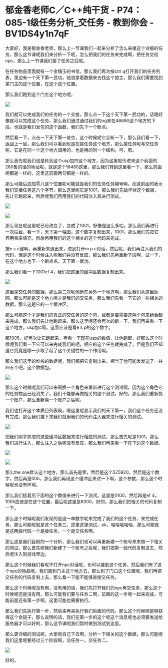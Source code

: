 # 郁金香老师C／C++纯干货 - P74：085-1级任务分析_交任务 - 教到你会 - BV1DS4y1n7qF

大家好，我是郁金香老师，那么上一节课我们一起来分析了怎么来接这个详细的任务，那么这节课呢我们来分析一下呃，怎么把我们的任务来完成啊，把任务交给npc，那么上一节课我们接了任务之后呢。

在任务物品里面就有一个金镶玉的书信，那么我们再次按ctrl q打开我们的任务列表，里边有一个天下第一武功，他说拿着数据来去找这个盟主，那么我们需要找到某门主的这个位置，在这个这个位置。

那么我们跑到这个门主这个地方呢。

![](img/a0991dd68a164e32caa9f00a301f74a3_1.png)

我们就可以完成我们的任务的一个交接，那么点一下这个天下第一武功的，话嗯好像就可以完成这个任务，那么我们通过通过我们的og来在46690这个地方的下段，也就是我们发包的这个函数，我们先下一个断点。

然后看一下，点击一下天下第一普空，这个时候呢它会断一下，那么我们看一下，返回上一层，那么我们可以看到也是在接任务这个地方，那么接任务呢与交任务呢，它是在同一个这个地方调用的，也是用的同一个结构，可，嗯。

那么首先呢我们也是转到这个usp加四这个地方，因为这里呢传进来这个前面的280售的话的地址呢，就是这个18480这里，那么我们转到这里看一下，那么前面呢都是一样的，这里这前面两句都是一样的。

那么可能后边加零八这个位置呢可能就是我们的任务任务编号啊，而这前面的表示我们交接任务这八个字节，那么这里呢它是1001，那么我们先破坏掉这个数据，先让它跑起来，然后呢我们再用我们的代码注入器进行测试。



![](img/a0991dd68a164e32caa9f00a301f74a3_3.png)

![](img/a0991dd68a164e32caa9f00a301f74a3_4.png)

那么现在呢这里呢已经改变了，变成了1001，好像是这么多哈，那么我们再进行一次拦截，看一下，天下第一幅图，这个数字复制出来，1001，那么我们先把它弄用零来填充，然后再用我们的这个相关的这个代码来完成。

按e s c键啊，再重新来退出来，进到打开m p c对话，然后呢，我们再注入我们的代码，但是这个时候注入呢我们并没有反应，那么我们先再重新下段啊，试一下，在这个地方也下一个断点点，天下第一武功。

那么我们看一下1001ef 4，我们把这里的缓冲区数据复制出来。

![](img/a0991dd68a164e32caa9f00a301f74a3_6.png)

这里是交任务的数据，那么第二次呢他断在另外一个地方啊，那么我们从这里返回，那么可能是这个地方呢才是我们的交任务，那么我们先看一下它的一些相关的数据，那么这是它的一个缓冲区。

那么可能这个才是我们的真正的交任务的这个包，或者是要需要这两个包来组合起来完成，那么我们先让他跑起来，那么这里呢还会再次的断一下，我们再来看一下这个地方，usp加c啊，这里应该是看e s p的这个数字。

那1005，好再次让它跑起来，再看一下现在usp的数值，让他跑起，好那么这个时候呢我们看一下它可以来完成我们的呃，相应的这个任务就完成了，但是我们不知道它究竟是哪一步取了起了这个关键性的一个作用啊。

那么我们这里的堆栈的数据呢，我们都把它复制出来，相当于他可能发发送了一共四五个吧，这个数据包。

![](img/a0991dd68a164e32caa9f00a301f74a3_8.png)

那么这个时候呢我们可以来啊换一个角色来重新进行这个测试啊，因为这个角色它的任务物品已经消失了，我们不能够再做相关的这个测试，好的，那么我们重新换一个账户，那么重新换一个账户之后呢。

我们也打开这个本质目列表啊，嗯这里呢显示我们的天下第一，我们这个任务还没有完成，那么我们接下来我们就用我们的代码注入器来进行相关的测试。



![](img/a0991dd68a164e32caa9f00a301f74a3_10.png)

把我们刚才抓取的这些缓冲区数据来进行相应的测试，那么首先呢是1001，那么我们进行注入，那么注入之后呢没有反应，那么我们再来看一下在下边这个数据。



![](img/a0991dd68a164e32caa9f00a301f74a3_12.png)

![](img/a0991dd68a164e32caa9f00a301f74a3_13.png)

那么the one默认这个地方，那么首先是零，然后是这个525920，然后是这个数字，然后再是00b，那么我们再用这个缓冲区来试一下啊，这个参数，那么这个时候呢也没有环境。

那么我们接着用下面的这个数值来进行一下测试，这里是0100，然后再是ef 4，1005应该是在这个位置，最后呢这里是8300，好的，那么我们把相关的代码复制一下。

那么这个时候呢我们发现的是这一串数字呢来完成了我们的这个任务，来完成任务，那么可能呢就是这个任务三，这里这里测试，ok，哈哈哈哈哈，那么可能就是这两段代码一个是接任务，一个是交任务啊。

那么这是我们目前的一个分析，那么我们也可以再重新建一个账号来来做一下相关的测试，那么首先呢我们新建了一个账号之后呢，我们把第一段代码复制进去，然后呢注入到游戏里边。

那么这个时候我们看呢不打开npc对话呢，也可以接到这个任务，然后我们有了这个npc的物品呢，我们跑到门主这个地方去，那么到了门口这个位置呢，我们再把交任务的代码复制上去，那么看一下能不能够直接交任务。

那么这个时候呢没有用，没有用的话，我们先打开我们的npc再交任务，那么这个时候呢还是没有用，那么可能我们要与任务二啊，前面的这一步呢一起来完成，可能前面还有第一步啊，这里可能也需要执行。

那么我们先执行第一步，然后来再来执行我们后面的代码，那么这个时候呢能够获得这个金链子，那么说明的话，我们在第一步的这个呃这个消息呢也必须要发送给服务器才可以好的，那么这节课呢我们暂时做到测试到这里。

那么更详细的测试呢，大家呃自己下去啊，分析一下相关的这个数据，那么可能呢我们这里呢要经过三个阶段啊，交任务一，交任务二。



![](img/a0991dd68a164e32caa9f00a301f74a3_15.png)

好的。